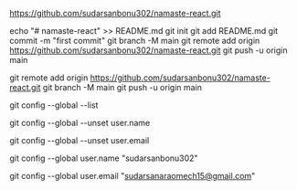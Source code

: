 https://github.com/sudarsanbonu302/namaste-react.git

echo "# namaste-react" >> README.md
git init
git add README.md
git commit -m "first commit"
git branch -M main
git remote add origin https://github.com/sudarsanbonu302/namaste-react.git
git push -u origin main



git remote add origin https://github.com/sudarsanbonu302/namaste-react.git
git branch -M main
git push -u origin main


git config --global --list

git config --global --unset user.name

git config --global --unset user.email

git config --global user.name "sudarsanbonu302"

git config --global user.email "sudarsanaraomech15@gmail.com"

